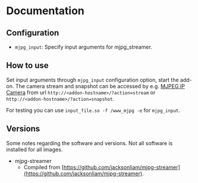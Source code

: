 # Documentation

## Configuration

- `mjpg_input`: Specify input arguments for mjpg_streamer.

## How to use

Set input arguments through `mjpg_input` configuration option, start the add-on.
The camera stream and snapshot can be accessed by e.g. [MJPEG IP Camera](https://www.home-assistant.io/integrations/mjpeg/) from url `http://<addon-hostname>/?action=stream` or `http://<addon-hostname>/?action=snapshot`.

For testing you can use `input_file.so -f /www_mjpg -e` for `mjpg_input`.

## Versions

Some notes regarding the software and versions.
Not all software is installed for all images.

- mjpg-streamer
  - Compiled from [https://github.com/jacksonliam/mjpg-streamer](https://github.com/jacksonliam/mjpg-streamer).
